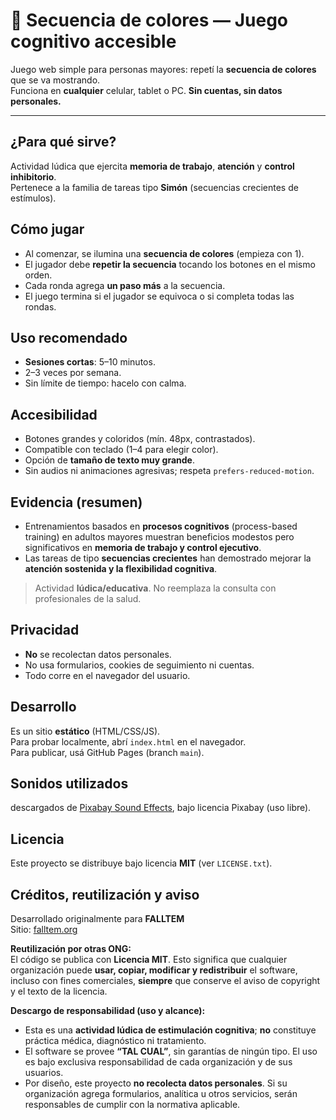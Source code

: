 # 🎨 Secuencia de colores — Juego cognitivo accesible

Juego web simple para personas mayores: repetí la **secuencia de colores** que se va mostrando.  
Funciona en **cualquier** celular, tablet o PC. **Sin cuentas, sin datos personales.**

---

## ¿Para qué sirve?
Actividad lúdica que ejercita **memoria de trabajo**, **atención** y **control inhibitorio**.  
Pertenece a la familia de tareas tipo **Simón** (secuencias crecientes de estímulos).

## Cómo jugar
- Al comenzar, se ilumina una **secuencia de colores** (empieza con 1).  
- El jugador debe **repetir la secuencia** tocando los botones en el mismo orden.  
- Cada ronda agrega **un paso más** a la secuencia.  
- El juego termina si el jugador se equivoca o si completa todas las rondas.

## Uso recomendado
- **Sesiones cortas**: 5–10 minutos.  
- 2–3 veces por semana.  
- Sin límite de tiempo: hacelo con calma.

## Accesibilidad
- Botones grandes y coloridos (mín. 48px, contrastados).  
- Compatible con teclado (1–4 para elegir color).  
- Opción de **tamaño de texto muy grande**.  
- Sin audios ni animaciones agresivas; respeta `prefers-reduced-motion`.

## Evidencia (resumen)
- Entrenamientos basados en **procesos cognitivos** (process-based training) en adultos mayores muestran beneficios modestos pero significativos en **memoria de trabajo y control ejecutivo**.  
- Las tareas de tipo **secuencias crecientes** han demostrado mejorar la **atención sostenida y la flexibilidad cognitiva**.  

> Actividad **lúdica/educativa**. No reemplaza la consulta con profesionales de la salud.

## Privacidad
- **No** se recolectan datos personales.  
- No usa formularios, cookies de seguimiento ni cuentas.  
- Todo corre en el navegador del usuario.

## Desarrollo
Es un sitio **estático** (HTML/CSS/JS).  
Para probar localmente, abrí `index.html` en el navegador.  
Para publicar, usá GitHub Pages (branch `main`).

## Sonidos utilizados
 descargados de [Pixabay Sound Effects](https://pixabay.com/sound-effects/), bajo licencia Pixabay (uso libre).


## Licencia
Este proyecto se distribuye bajo licencia **MIT** (ver `LICENSE.txt`).

## Créditos, reutilización y aviso
Desarrollado originalmente para **FALLTEM**  
Sitio: [falltem.org](https://falltem.org/)

**Reutilización por otras ONG:**  
El código se publica con **Licencia MIT**. Esto significa que cualquier organización puede **usar, copiar, modificar y redistribuir** el software, incluso con fines comerciales, **siempre** que conserve el aviso de copyright y el texto de la licencia.

**Descargo de responsabilidad (uso y alcance):**
- Esta es una **actividad lúdica de estimulación cognitiva**; **no** constituye práctica médica, diagnóstico ni tratamiento.  
- El software se provee **“TAL CUAL”**, sin garantías de ningún tipo. El uso es bajo exclusiva responsabilidad de cada organización y de sus usuarios.  
- Por diseño, este proyecto **no recolecta datos personales**. Si su organización agrega formularios, analítica u otros servicios, serán responsables de cumplir con la normativa aplicable.  

